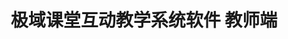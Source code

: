 ﻿---
id: 200
title: "极域课堂互动教学系统软件 教师端"
weight: 200
version: "2.7.3548-1.0.85+10751gch"
updateTime: "2024-01-19T09:07:41"
debName: "http://113.24.212.22:8090/upload/file/mythware-cms-teacher_2.7.3548-1.0.85+10751gch_loongarch64.deb"
debSize: "43.7 MB"
command: "/opt/mythware/classroom-management/Teacher"
---
